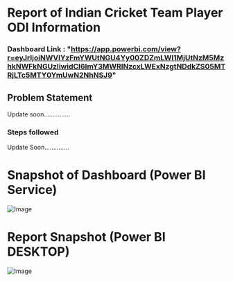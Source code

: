# Report of Indian Cricket Team Player ODI Information

### Dashboard Link : "https://app.powerbi.com/view?r=eyJrIjoiNWVlYzFmYWUtNGU4Yy00ZDZmLWI1MjUtNzM5MzhkNWFkNGUzIiwidCI6ImY3MWRlNzcxLWExNzgtNDdkZS05MTRjLTc5MTY0YmUwN2NhNSJ9" 

## Problem Statement

Update soon...............


### Steps followed 

Update Soon..............


# Snapshot of Dashboard (Power BI Service)

![Image](https://github.com/user-attachments/assets/f54e5504-e76f-4334-b53f-45ee859231d9)


 # Report Snapshot (Power BI DESKTOP)

 
![Image](https://github.com/user-attachments/assets/26c6ca98-6687-4f52-8850-80be00633f33)
